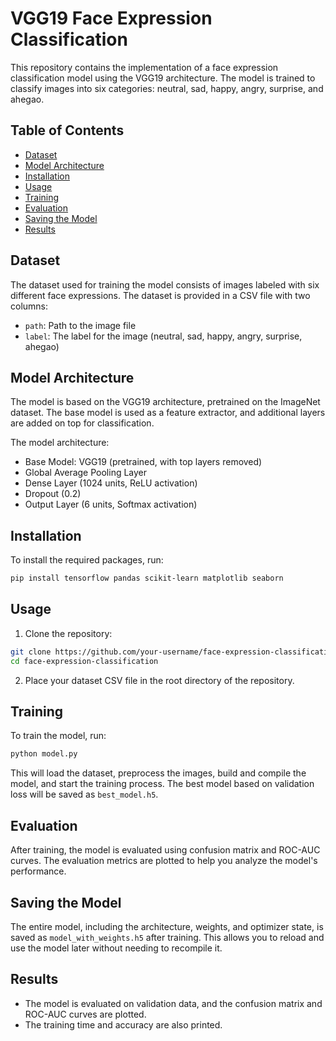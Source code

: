 # VGG19 Face Expression Classification

This repository contains the implementation of a face expression classification model using the VGG19 architecture. The model is trained to classify images into six categories: neutral, sad, happy, angry, surprise, and ahegao.

## Table of Contents

- [Dataset](#dataset)
- [Model Architecture](#model-architecture)
- [Installation](#installation)
- [Usage](#usage)
- [Training](#training)
- [Evaluation](#evaluation)
- [Saving the Model](#saving-the-model)
- [Results](#results)

## Dataset

The dataset used for training the model consists of images labeled with six different face expressions. The dataset is provided in a CSV file with two columns:
- `path`: Path to the image file
- `label`: The label for the image (neutral, sad, happy, angry, surprise, ahegao)

## Model Architecture

The model is based on the VGG19 architecture, pretrained on the ImageNet dataset. The base model is used as a feature extractor, and additional layers are added on top for classification.

The model architecture:
- Base Model: VGG19 (pretrained, with top layers removed)
- Global Average Pooling Layer
- Dense Layer (1024 units, ReLU activation)
- Dropout (0.2)
- Output Layer (6 units, Softmax activation)

## Installation

To install the required packages, run:

```bash
pip install tensorflow pandas scikit-learn matplotlib seaborn
```

## Usage

1. Clone the repository:

```bash
git clone https://github.com/your-username/face-expression-classification.git
cd face-expression-classification
```

2. Place your dataset CSV file in the root directory of the repository.

## Training

To train the model, run:

```bash
python model.py
```

This will load the dataset, preprocess the images, build and compile the model, and start the training process. The best model based on validation loss will be saved as `best_model.h5`.

## Evaluation

After training, the model is evaluated using confusion matrix and ROC-AUC curves. The evaluation metrics are plotted to help you analyze the model's performance.

## Saving the Model

The entire model, including the architecture, weights, and optimizer state, is saved as `model_with_weights.h5` after training. This allows you to reload and use the model later without needing to recompile it.

## Results

- The model is evaluated on validation data, and the confusion matrix and ROC-AUC curves are plotted.
- The training time and accuracy are also printed.


